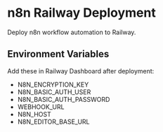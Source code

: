 # n8n Railway Deployment

Deploy n8n workflow automation to Railway.

## Environment Variables

Add these in Railway Dashboard after deployment:

- N8N_ENCRYPTION_KEY
- N8N_BASIC_AUTH_USER  
- N8N_BASIC_AUTH_PASSWORD
- WEBHOOK_URL
- N8N_HOST
- N8N_EDITOR_BASE_URL
